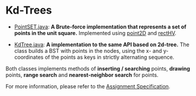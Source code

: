 # Kd-Trees

* [PointSET.java](https://github.com/neekoleung/coursera-algorithms-by-princeton/blob/master/kdtree/PointSET.java): __A Brute-force implementation that represents a set of points in the unit square.__ Implemented using [point2D](https://algs4.cs.princeton.edu/code/javadoc/edu/princeton/cs/algs4/Point2D.html) and [rectHV](https://algs4.cs.princeton.edu/code/javadoc/edu/princeton/cs/algs4/RectHV.html).

* [KdTree.java](https://github.com/neekoleung/coursera-algorithms-by-princeton/blob/master/kdtree/KdTree.java): __A implementation to the same API based on 2d-tree.__ The class builds a BST with points in the nodes, using the x- and y-coordinates of the points as keys in strictly alternating sequence.

Both classes implements methods of __inserting / searching__ points, __drawing__ points, __range search__ and __nearest-neighbor search__ for points.


For more information, please refer to the [Assignment Specification](https://coursera.cs.princeton.edu/algs4/assignments/kdtree/specification.php).
